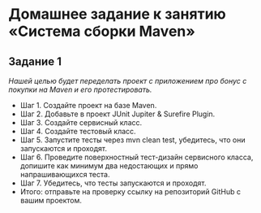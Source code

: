 # Домашнее задание к занятию «Система сборки Maven»

## Задание 1
_Нашей целью будет переделать проект с приложением про бонус с покупки на Maven и его протестировать._

* Шаг 1. Создайте проект на базе Maven.
* Шаг 2. Добавьте в проект JUnit Jupiter & Surefire Plugin.
* Шаг 3. Создайте сервисный класс.
* Шаг 4. Создайте тестовый класс.
* Шаг 5. Запустите тесты через mvn clean test, убедитесь, что они запускаются и проходят.
* Шаг 6. Проведите поверхностный тест-дизайн сервисного класса, допишите как минимум два недостающих и прямо напрашивающихся теста.
* Шаг 7. Убедитесь, что тесты запускаются и проходят.
* Итого: отправьте на проверку ссылку на репозиторий GitHub с вашим проектом.


